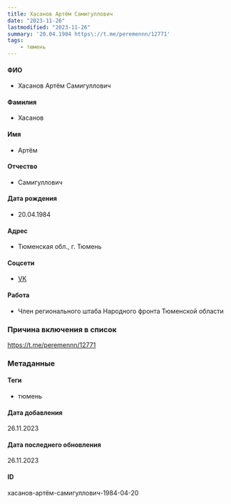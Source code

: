 ```yaml
---
title: Хасанов Артём Самигуллович
date: "2023-11-26"
lastmodified: "2023-11-26"
summary: '20.04.1984 https\://t.me/peremennn/12771'
tags: 
    - тюмень
---
```

<!--# pp2-->
<!--## Фигурант-->
<!--### Личные данные-->
#### ФИО
- Хасанов Артём Самигуллович
#### Фамилия
- Хасанов
#### Имя
- Артём
#### Отчество
- Самигуллович
#### Дата рождения
- 20.04.1984
#### Адрес
- Тюменская обл., г. Тюмень
#### Соцсети
- [VK](https://vk.com/hazardzone)
#### Работа
- Член регионального штаба Народного фронта Тюменской области
### Причина включения в список
https://t.me/peremennn/12771
### Метаданные
#### Теги
- тюмень
#### Дата добавления
26.11.2023
#### Дата последнего обновления
26.11.2023
#### ID
хасанов-артём-самигуллович-1984-04-20
<!--## END;-->
